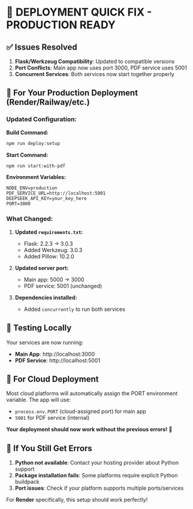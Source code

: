 # 🎯 DEPLOYMENT QUICK FIX - PRODUCTION READY

## ✅ Issues Resolved

1. **Flask/Werkzeug Compatibility**: Updated to compatible versions
2. **Port Conflicts**: Main app now uses port 3000, PDF service uses 5001
3. **Concurrent Services**: Both services now start together properly

## 🚀 For Your Production Deployment (Render/Railway/etc.)

### Updated Configuration:

**Build Command:**
```bash
npm run deploy:setup
```

**Start Command:**
```bash
npm run start:with-pdf
```

**Environment Variables:**
```
NODE_ENV=production
PDF_SERVICE_URL=http://localhost:5001
DEEPSEEK_API_KEY=your_key_here
PORT=3000
```

### What Changed:

1. **Updated `requirements.txt`:**
   - Flask: 2.2.3 → 3.0.3
   - Added Werkzeug: 3.0.3
   - Added Pillow: 10.2.0

2. **Updated server port:**
   - Main app: 5000 → 3000
   - PDF service: 5001 (unchanged)

3. **Dependencies installed:**
   - Added `concurrently` to run both services

## 🧪 Testing Locally

Your services are now running:
- **Main App**: http://localhost:3000
- **PDF Service**: http://localhost:5001

## 📝 For Cloud Deployment

Most cloud platforms will automatically assign the PORT environment variable. The app will use:
- `process.env.PORT` (cloud-assigned port) for main app
- `5001` for PDF service (internal)

**Your deployment should now work without the previous errors!** 🎉

## 🔧 If You Still Get Errors

1. **Python not available**: Contact your hosting provider about Python support
2. **Package installation fails**: Some platforms require explicit Python buildpack
3. **Port issues**: Check if your platform supports multiple ports/services

For **Render** specifically, this setup should work perfectly!
